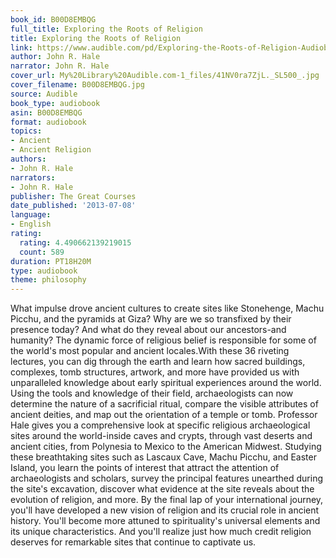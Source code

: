 ```yaml
---
book_id: B00D8EMBQG
full_title: Exploring the Roots of Religion
title: Exploring the Roots of Religion
link: https://www.audible.com/pd/Exploring-the-Roots-of-Religion-Audiobook/B00D8EMBQG
author: John R. Hale
narrator: John R. Hale
cover_url: My%20Library%20Audible.com-1_files/41NV0ra7ZjL._SL500_.jpg
cover_filename: B00D8EMBQG.jpg
source: Audible
book_type: audiobook
asin: B00D8EMBQG
format: audiobook
topics:
- Ancient
- Ancient Religion
authors:
- John R. Hale
narrators:
- John R. Hale
publisher: The Great Courses
date_published: '2013-07-08'
language:
- English
rating:
  rating: 4.490662139219015
  count: 589
duration: PT18H20M
type: audiobook
theme: philosophy
---
```

What impulse drove ancient cultures to create sites like Stonehenge, Machu Picchu, and the pyramids at Giza? Why are we so transfixed by their presence today? And what do they reveal about our ancestors-and humanity?
The dynamic force of religious belief is responsible for some of the world's most popular and ancient locales.With these 36 riveting lectures, you can dig through the earth and learn how sacred buildings, complexes, tomb structures, artwork, and more have provided us with unparalleled knowledge about early spiritual experiences around the world. Using the tools and knowledge of their field, archaeologists can now determine the nature of a sacrificial ritual, compare the visible attributes of ancient deities, and map out the orientation of a temple or tomb.
Professor Hale gives you a comprehensive look at specific religious archaeological sites around the world-inside caves and crypts, through vast deserts and ancient cities, from Polynesia to Mexico to the American Midwest.
Studying these breathtaking sites such as Lascaux Cave, Machu Picchu, and Easter Island, you learn the points of interest that attract the attention of archaeologists and scholars, survey the principal features unearthed during the site's excavation, discover what evidence at the site reveals about the evolution of religion, and more.
By the final lap of your international journey, you'll have developed a new vision of religion and its crucial role in ancient history. You'll become more attuned to spirituality's universal elements and its unique characteristics. And you'll realize just how much credit religion deserves for remarkable sites that continue to captivate us.
